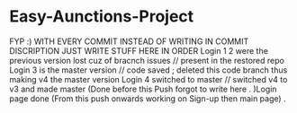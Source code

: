 # Easy-Aunctions-Project
FYP :) 
WITH EVERY COMMIT INSTEAD OF WRITING IN COMMIT DISCRIPTION JUST WRITE STUFF HERE IN ORDER 
Login 1 2 were the previous version lost cuz of bracnch issues // present in the restored repo 
Login 3 is the master version // code saved ; deleted this code branch thus making v4 the master version 
Login 4 switched to master // switched v4 to v3 and made master 
(Done before this Push forgot to write here . )Login page done (From this push onwards working on Sign-up then main page) . 




